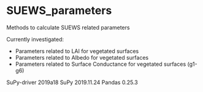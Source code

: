 # SUEWS_parameters
Methods to calculate SUEWS related parameters

Currently investigated:

- Parameters related to LAI for vegetated surfaces
- Parameters related to Albedo for vegetated surfaces
- Parameters related to Surface Conductance for vegetated surfaces (g1-g6)


SuPy-driver 2019a18
SuPy   2019.11.24
Pandas  0.25.3